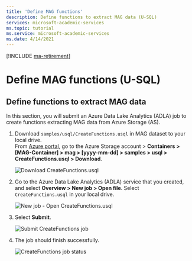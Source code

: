 ```yaml
---
title: 'Define MAG functions'
description: Define functions to extract MAG data (U-SQL)
services: microsoft-academic-services
ms.topic: tutorial
ms.service: microsoft-academic-services
ms.date: 4/14/2021
---
```

[!INCLUDE [ma-retirement](../includes/ma-retirement.md)]

# Define MAG functions (U-SQL)

## Define functions to extract MAG data

In this section, you will submit an Azure Data Lake Analytics (ADLA) job to create functions extracting MAG data from Azure Storage (AS).

1. Download `samples/usql/CreateFunctions.usql` in MAG dataset to your local drive.<br>From [Azure portal](https://portal.azure.com), go to the Azure Storage account > **Containers > [MAG-Container] > mag > [yyyy-mm-dd] > samples > usql > CreateFunctions.usql > Download**.

   ![Download CreateFunctions.usql](media/samples-azure-data-lake-hindex/create-functions-download.png "Download CreateFunctions.usql")

1. Go to the Azure Data Lake Analytics (ADLA) service that you created, and select **Overview > New job > Open file**. Select `CreateFunctions.usql` in your local drive.

   ![New job - Open CreateFunctions.usql](media/samples-azure-data-lake-hindex/create-functions-open.png "New job - Open CreateFunctions.usql")

1. Select **Submit**.

   ![Submit CreateFunctions job](media/samples-azure-data-lake-hindex/create-functions-submit.png "Submit CreateFunctions job")

1. The job should finish successfully.

   ![CreateFunctions job status](media/samples-azure-data-lake-hindex/create-functions-status.png "CreateFunctions job status")
